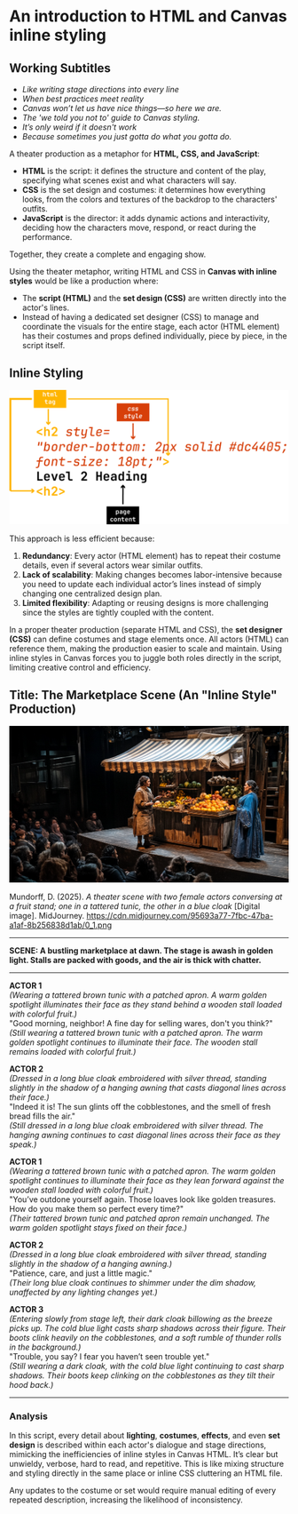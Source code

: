 # An introduction to HTML and Canvas inline styling

## Working Subtitles

- _Like writing stage directions into every line_
- _When best practices meet reality_
- _Canvas won’t let us have nice things—so here we are._  
- _The 'we told you not to' guide to Canvas styling._  
- _It’s only weird if it doesn't work_
- _Because sometimes you just gotta do what you gotta do._  


A theater production as a metaphor for **HTML, CSS, and JavaScript**:

- **HTML** is the script: it defines the structure and content of the play, specifying what scenes exist and what characters will say.  
- **CSS** is the set design and costumes: it determines how everything looks, from the colors and textures of the backdrop to the characters' outfits.  
- **JavaScript** is the director: it adds dynamic actions and interactivity, deciding how the characters move, respond, or react during the performance.  

Together, they create a complete and engaging show.

Using the theater metaphor, writing HTML and CSS in **Canvas with inline styles** would be like a production where:

- The **script (HTML)** and the **set design (CSS)** are written directly into the actor's lines.  
- Instead of having a dedicated set designer (CSS) to manage and coordinate the visuals for the entire stage, each actor (HTML element) has their costumes and props defined individually, piece by piece, in the script itself.  

## Inline Styling

![html_tags](./images/html_tags.png)

This approach is less efficient because:

1. **Redundancy**: Every actor (HTML element) has to repeat their costume details, even if several actors wear similar outfits.  
2. **Lack of scalability**: Making changes becomes labor-intensive because you need to update each individual actor’s lines instead of simply changing one centralized design plan.  
3. **Limited flexibility**: Adapting or reusing designs is more challenging since the styles are tightly coupled with the content.

In a proper theater production (separate HTML and CSS), the **set designer (CSS)** can define costumes and stage elements once. All actors (HTML) can reference them, making the production easier to scale and maintain. Using inline styles in Canvas forces you to juggle both roles directly in the script, limiting creative control and efficiency.

## Title: The Marketplace Scene (An "Inline Style" Production)

![A theater playhouse. On stage is a fruit stand with two vendors conversing](./images/theater.png)

Mundorff, D. (2025). *A theater scene with two female actors conversing at a fruit stand; one in a tattered tunic, the other in a blue cloak* [Digital image]. MidJourney. https://cdn.midjourney.com/95693a77-7fbc-47ba-a1af-8b256838d1ab/0_1.png  

---

**SCENE: A bustling marketplace at dawn. The stage is awash in golden light. Stalls are packed with goods, and the air is thick with chatter.**

---

**ACTOR 1**  
*(Wearing a tattered brown tunic with a patched apron. A warm golden spotlight illuminates their face as they stand behind a wooden stall loaded with colorful fruit.)*  
"Good morning, neighbor! A fine day for selling wares, don't you think?"  
*(Still wearing a tattered brown tunic with a patched apron. The warm golden spotlight continues to illuminate their face. The wooden stall remains loaded with colorful fruit.)*

**ACTOR 2**  
*(Dressed in a long blue cloak embroidered with silver thread, standing slightly in the shadow of a hanging awning that casts diagonal lines across their face.)*  
"Indeed it is! The sun glints off the cobblestones, and the smell of fresh bread fills the air."  
*(Still dressed in a long blue cloak embroidered with silver thread. The hanging awning continues to cast diagonal lines across their face as they speak.)*

**ACTOR 1**  
*(Wearing a tattered brown tunic with a patched apron. The warm golden spotlight continues to illuminate their face as they lean forward against the wooden stall loaded with colorful fruit.)*  
"You’ve outdone yourself again. Those loaves look like golden treasures. How do you make them so perfect every time?"  
*(Their tattered brown tunic and patched apron remain unchanged. The warm golden spotlight stays fixed on their face.)*

**ACTOR 2**  
*(Dressed in a long blue cloak embroidered with silver thread, standing slightly in the shadow of a hanging awning.)*  
"Patience, care, and just a little magic."  
*(Their long blue cloak continues to shimmer under the dim shadow, unaffected by any lighting changes yet.)*

**ACTOR 3**  
*(Entering slowly from stage left, their dark cloak billowing as the breeze picks up. The cold blue light casts sharp shadows across their figure. Their boots clink heavily on the cobblestones, and a soft rumble of thunder rolls in the background.)*  
"Trouble, you say? I fear you haven’t seen trouble yet."  
*(Still wearing a dark cloak, with the cold blue light continuing to cast sharp shadows. Their boots keep clinking on the cobblestones as they tilt their hood back.)*

---

### Analysis

In this script, every detail about **lighting**, **costumes**, **effects**, and even **set design** is described within each actor's dialogue and stage directions, mimicking the inefficiencies of inline styles in Canvas HTML. It’s clear but unwieldy, verbose, hard to read, and repetitive. This is like mixing structure and styling directly in the same place or inline CSS cluttering an HTML file.  

Any updates to the costume or set would require manual editing of every repeated description, increasing the likelihood of inconsistency.
